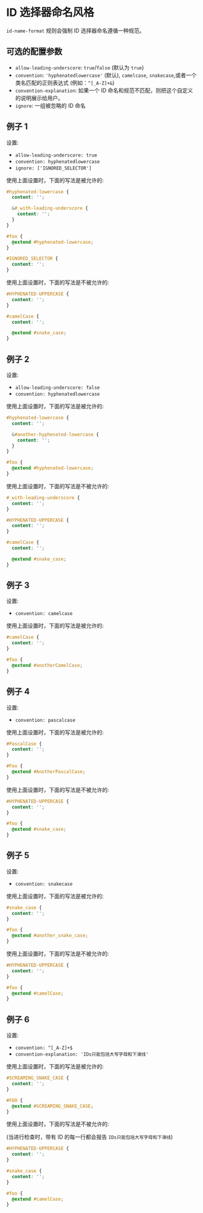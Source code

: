 # ID 选择器命名风格

`id-name-format` 规则会强制 ID 选择器命名遵循一种规范。

## 可选的配置参数

* `allow-leading-underscore`: `true`/`false` (默认为 `true`)
* `convention`: `'hyphenatedlowercase'` (默认), `camelcase`, `snakecase`,或者一个类名匹配的正则表达式 (例如：`^[_A-Z]+&`)
* `convention-explanation`: 如果一个 ID 命名和规范不匹配，则把这个自定义的说明展示给用户。
* `ignore`: 一组被忽略的 ID 命名

## 例子 1

设置:
- `allow-leading-underscore: true`
- `convention: hyphenatedlowercase`
- `ignore: ['IGNORED_SELECTOR']`

使用上面设置时，下面的写法是被允许的:

```scss
#hyphenated-lowercase {
  content: '';

  &#_with-leading-underscore {
    content: '';
  }
}

#foo {
  @extend #hyphenated-lowercase;
}

#IGNORED_SELECTOR {
  content: '';
}

```

使用上面设置时，下面的写法是不被允许的:

```scss
#HYPHENATED-UPPERCASE {
  content: '';
}

#camelCase {
  content: '';

  @extend #snake_case;
}
```

## 例子 2

设置:
- `allow-leading-underscore: false`
- `convention: hyphenatedlowercase`

使用上面设置时，下面的写法是被允许的:

```scss
#hyphenated-lowercase {
  content: '';

  &#another-hyphenated-lowercase {
    content: '';
  }
}

#foo {
  @extend #hyphenated-lowercase;
}

```

使用上面设置时，下面的写法是不被允许的:

```scss
#_with-leading-underscore {
  content: '';
}

#HYPHENATED-UPPERCASE {
  content: '';
}

#camelCase {
  content: '';

  @extend #snake_case;
}
```

## 例子 3

设置:
- `convention: camelcase`

使用上面设置时，下面的写法是被允许的:

```scss
#camelCase {
  content: '';
}

#foo {
  @extend #anotherCamelCase;
}
```

## 例子 4

设置:
- `convention: pascalcase`

使用上面设置时，下面的写法是被允许的:

```scss
#PascalCase {
  content: '';
}

#Foo {
  @extend #AnotherPascalCase;
}
```

使用上面设置时，下面的写法是不被允许的:

```scss
#HYPHENATED-UPPERCASE {
  content: '';
}

#foo {
  @extend #snake_case;
}
```

## 例子 5

设置:
- `convention: snakecase`

使用上面设置时，下面的写法是被允许的:

```scss
#snake_case {
  content: '';
}

#foo {
  @extend #another_snake_case;
}
```

使用上面设置时，下面的写法是不被允许的:

```scss
#HYPHENATED-UPPERCASE {
  content: '';
}

#foo {
  @extend #camelCase;
}
```

## 例子 6

设置:
- `convention: ^[_A-Z]+$`
- `convention-explanation: 'IDs只能包括大写字母和下滑线'`

使用上面设置时，下面的写法是被允许的:

```scss
#SCREAMING_SNAKE_CASE {
  content: '';
}

#FOO {
  @extend #SCREAMING_SNAKE_CASE;
}
```

使用上面设置时，下面的写法是不被允许的:

(当进行检查时，带有 ID 的每一行都会报告 `IDs只能包括大写字母和下滑线`)

```scss
#HYPHENATED-UPPERCASE {
  content: '';
}

#snake_case {
  content: '';
}

#foo {
  @extend #camelCase;
}
```
